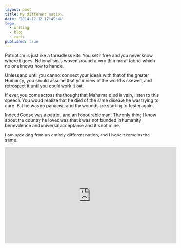 ```yaml
---
layout: post
title: My different nation.
date: '2014-12-12 17:49:44'
tags:
  - writing
  - blog
  - rants
published: true
---
```


Patriotism is just like a threadless kite. You set it free and you never know where it goes. Nationalism is woven around a very thin moral fabric, which no one knows how to handle.

Unless and until you cannot connect your ideals with that of the greater Humanity, you should assume that your view of the world is skewed, and retrospect it until you could work it out.

If ever, you come across the thought that Mahatma died in vain, listen to this speech. You would realize that he died of the same disease he was trying to cure. But he was no panacea, and the wounds are starting to fester again.

Indeed Godse was a patriot, and an honourable man. The only thing I know about the country he loved was that it was not founded in humanity, benevolence and universal acceptance and it's not mine.

I am speaking from an entirely different nation, and I hope it remains the same.

<iframe width="560" height="315" src="https://www.youtube.com/embed/ZHVS6Xw9okg" frameborder="0" allow="autoplay; encrypted-media" allowfullscreen></iframe> 
